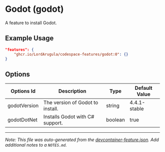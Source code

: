 
# Godot (godot)

A feature to install Godot.

## Example Usage

```json
"features": {
    "ghcr.io/LordArugula/codespace-features/godot:0": {}
}
```

## Options

| Options Id | Description | Type | Default Value |
|-----|-----|-----|-----|
| godotVersion | The version of Godot to install. | string | 4.4.1-stable |
| godotDotNet | Installs Godot with C# support. | boolean | true |



---

_Note: This file was auto-generated from the [devcontainer-feature.json](https://github.com/LordArugula/codespace-features/blob/main/src/godot/devcontainer-feature.json).  Add additional notes to a `NOTES.md`._
